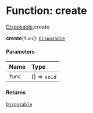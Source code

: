 # Function: create

[Disposable](/en/auto-docs/fixed-layout-editor/modules/Disposable.md).create

**create**(`func`): [`Disposable`](/en/auto-docs/fixed-layout-editor/interfaces/Disposable-1.md)

#### Parameters

| Name | Type |
| :------ | :------ |
| `func` | () => `void` |

#### Returns

[`Disposable`](/en/auto-docs/fixed-layout-editor/interfaces/Disposable-1.md)
